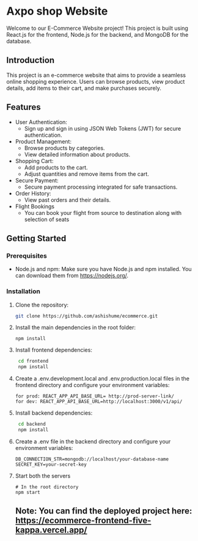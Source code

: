 # Axpo shop Website

Welcome to our E-Commerce Website project! This project is built using React.js for the frontend, Node.js for the backend, and MongoDB for the database.

## Introduction

This project is an e-commerce website that aims to provide a seamless online shopping experience. Users can browse products, view product details, add items to their cart, and make purchases securely.

## Features

- User Authentication:
  - Sign up and sign in using JSON Web Tokens (JWT) for secure authentication.
- Product Management:
  - Browse products by categories.
  - View detailed information about products.
- Shopping Cart:
  - Add products to the cart.
  - Adjust quantities and remove items from the cart.
- Secure Payment:
  - Secure payment processing integrated for safe transactions.
- Order History:
  - View past orders and their details.
- Flight Bookings
  - You can book your flight from source to destination along with selection of seats

## Getting Started

### Prerequisites

- Node.js and npm: Make sure you have Node.js and npm installed. You can download them from https://nodejs.org/.

### Installation

1. Clone the repository:

   ```sh
   git clone https://github.com/ashishume/ecommerce.git
   ```
2. Install the main dependencies in the root folder:
  
    ```
    npm install
    ```
2. Install frontend dependencies:

   ```sh
    cd frontend
    npm install
   ```

3. Create a .env.development.local and .env.production.local files in the frontend directory and configure your environment variables:

   ```
   for prod: REACT_APP_API_BASE_URL= http://prod-server-link/
   for dev: REACT_APP_API_BASE_URL=http://localhost:3000/v1/api/
   ```

4. Install backend dependencies:

   ```sh
    cd backend
    npm install
   ```

5. Create a .env file in the backend directory and configure your environment variables:

   ```
   DB_CONNECTION_STR=mongodb://localhost/your-database-name
   SECRET_KEY=your-secret-key
   ```

6. Start both the servers 

   ```
   # In the root directory
   npm start
   ```

   ## Note: You can find the deployed project here: https://ecommerce-frontend-five-kappa.vercel.app/
